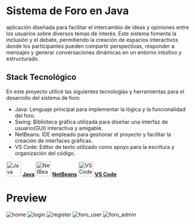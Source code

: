# Sistema de Foro en Java

aplicación diseñada para facilitar el intercambio de ideas y opiniones entre los usuarios sobre diversos temas de interés. Este sistema fomenta la inclusión y el debate, permitiendo la creación de espacios interactivos donde los participantes pueden compartir perspectivas, responder a mensajes y generar conversaciones dinámicas en un entorno intuitivo y estructurado.

## Stack Tecnológico

En este proyecto utilicé las siguientes tecnologías y herramientas para el desarrollo del sistema de foro:

- Java: Lenguaje principal para implementar la lógica y la funcionalidad del foro.
- Swing: Biblioteca gráfica utilizada para diseñar una interfaz de usuario(GUI) interactiva y amigable.
- NetBeans: IDE empleado para gestionar el proyecto y facilitar la creación de interfaces gráficas.
- VS Code: Editor de texto utilizado como apoyo para la escritura y organización del código.

<img src="https://upload.wikimedia.org/wikipedia/en/3/30/Java_programming_language_logo.svg" alt="Java " width="40"> [**Java**](https://www.java.com)
<img src="https://upload.wikimedia.org/wikipedia/commons/9/98/Apache_NetBeans_Logo.svg" alt="NetBeans" width="40"> [**NetBeans**](https://netbeans.apache.org)
<img src="https://code.visualstudio.com/assets/images/code-stable.png" alt="VS Code" width="40"> [**VS Code**](https://code.visualstudio.com)
# Preview
![home](https://github.com/user-attachments/assets/5a91b9ef-fab5-4b0b-b00a-25786152ab7e)
![login](https://github.com/user-attachments/assets/ec398289-0e51-4628-917d-a5bf5c5b7d8c)
![register](https://github.com/user-attachments/assets/21f46db1-6fc6-4072-a967-d478dce57225)
![foro_user](https://github.com/user-attachments/assets/4fbf7164-8ca2-48ee-a310-046697a039a0)
![foro_admin](https://github.com/user-attachments/assets/bc74a985-0791-4365-b01d-b021c9e5a431)
